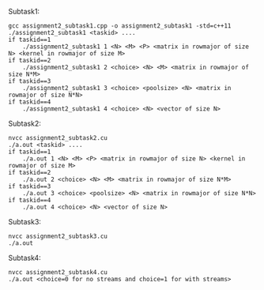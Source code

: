 Subtask1:

    gcc assignment2_subtask1.cpp -o assignment2_subtask1 -std=c++11
    ./assignment2_subtask1 <taskid> ....
    if taskid==1
        ./assignment2_subtask1 1 <N> <M> <P> <matrix in rowmajor of size N> <kernel in rowmajor of size M>
    if taskid==2
        ./assignment2_subtask1 2 <choice> <N> <M> <matrix in rowmajor of size N*M>
    if taskid==3
        ./assignment2_subtask1 3 <choice> <poolsize> <N> <matrix in rowmajor of size N*N>
    if taskid==4
        ./assignment2_subtask1 4 <choice> <N> <vector of size N>

Subtask2:

    nvcc assignment2_subtask2.cu
    ./a.out <taskid> ....
    if taskid==1
        ./a.out 1 <N> <M> <P> <matrix in rowmajor of size N> <kernel in rowmajor of size M>
    if taskid==2
        ./a.out 2 <choice> <N> <M> <matrix in rowmajor of size N*M>
    if taskid==3
        ./a.out 3 <choice> <poolsize> <N> <matrix in rowmajor of size N*N>
    if taskid==4
        ./a.out 4 <choice> <N> <vector of size N>

Subtask3:

    nvcc assignment2_subtask3.cu
    ./a.out

Subtask4:

    nvcc assignment2_subtask4.cu
    ./a.out <choice=0 for no streams and choice=1 for with streams>
